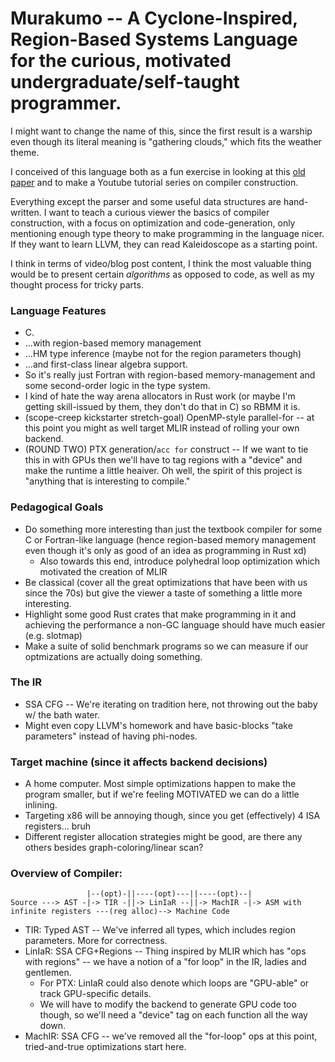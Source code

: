 # Murakumo -- A Cyclone-Inspired, Region-Based Systems Language for the curious, motivated undergraduate/self-taught programmer.

I might want to change the name of this, since the first result is a warship even though its literal meaning is "gathering clouds," which fits the weather theme.

I conceived of this language both as a fun exercise in looking at this [old paper](https://www.cs.umd.edu/projects/cyclone/papers/cyclone-regions.pdf) and to make a Youtube tutorial series on compiler construction.

Everything except the parser and some useful data structures are hand-written. I want to teach a curious viewer the basics of compiler construction, with a focus on optimization and code-generation, only mentioning enough type theory to make programming in the language nicer. If they want to learn LLVM, they can read Kaleidoscope as a starting point.

I think in terms of video/blog post content, I think the most valuable thing would be to present certain *algorithms* as opposed to code, as well as my thought process for tricky parts.

### Language Features

- C.
- ...with region-based memory management
- ...HM type inference (maybe not for the region parameters though)
- ...and first-class linear algebra support.
- So it's really just Fortran with region-based memory-management and some second-order logic in the type system.
- I kind of hate the way arena allocators in Rust work (or maybe I'm getting skill-issued by them, they don't do that in C) so RBMM it is.
- (scope-creep kickstarter stretch-goal) OpenMP-style parallel-for -- at this point you might as well target MLIR instead of rolling your own backend.
- (ROUND TWO) PTX generation/`acc for` construct -- If we want to tie this in with GPUs then we'll have to tag regions with a "device" and make the runtime
a little heaiver. Oh well, the spirit of this project is "anything that is interesting to compile."

### Pedagogical Goals

- Do something more interesting than just the textbook compiler for some C or Fortran-like language (hence region-based memory management even though it's only as good of an idea as programming in Rust xd)
  - Also towards this end, introduce polyhedral loop optimization which motivated the creation of MLIR
- Be classical (cover all the great optimizations that have been with us since the 70s) but give the viewer a taste of something a little more interesting.
- Highlight some good Rust crates that make programming in it and achieving the performance a non-GC language should have much easier (e.g. slotmap) 
- Make a suite of solid benchmark programs so we can measure if our optmizations are actually doing something.

### The IR

- SSA CFG -- We're iterating on tradition here, not throwing out the baby w/ the bath water.
- Might even copy LLVM's homework and have basic-blocks "take parameters" instead of having phi-nodes.

### Target machine (since it affects backend decisions)

- A home computer. Most simple optimizations happen to make the program smaller, but if we're feeling MOTIVATED we can do a little inlining.
- Targeting x86 will be annoying though, since you get (effectively) 4 ISA registers... bruh
- Different register allocation strategies might be good, are there any others besides graph-coloring/linear scan?

### Overview of Compiler:

```
                 |--(opt)-||----(opt)---||----(opt)--|
Source ---> AST -|-> TIR -||-> LinIaR --||-> MachIR -|-> ASM with infinite registers ---(reg alloc)--> Machine Code

```
- TIR: Typed AST -- We've inferred all types, which includes region parameters. More for correctness.
- LinIaR: SSA CFG+Regions -- Thing inspired by MLIR which has "ops with regions" -- we have a notion of a "for loop" in the IR, ladies and gentlemen.
  - For PTX: LinIaR could also denote which loops are "GPU-able" or track GPU-specific details.
  - We will have to modify the backend to generate GPU code too though, so we'll need a "device" tag on each function all the way down.
- MachIR: SSA CFG -- we've removed all the "for-loop" ops at this point, tried-and-true optimizations start here.

